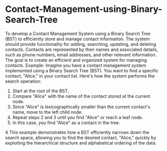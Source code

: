 # Contact-Management-using-Binary-Search-Tree
To develop a Contact Management System using a Binary Search Tree
(BST) to efficiently store and manage contact information. The system
should provide functionality for adding, searching, updating, and
deleting contacts. Contacts are represented by their names and
associated details, such as phone numbers, email addresses, and other
relevant information. The goal is to create an efficient and organized
system for managing contacts.
Example:
Imagine you have a contact management system implemented using a
Binary Search Tree (BST). You want to find a specific contact, &quot;Alice,&quot;
in your contact list. Here&#39;s how the system performs the search
operation:
1. Start at the root of the BST.
2. Compare &quot;Alice&quot; with the name of the contact stored at the current
node.
3. Since &quot;Alice&quot; is lexicographically smaller than the current contact&#39;s
name, move to the left child node.
4. Repeat steps 2 and 3 until you find &quot;Alice&quot; or reach a leaf node.
5. In this case, you find &quot;Alice&quot; as a contact in the tree.

4
This example demonstrates how a BST efficiently narrows down the
search space, allowing you to find the desired contact, &quot;Alice,&quot; quickly
by exploiting the hierarchical structure and alphabetical ordering of the
data.

